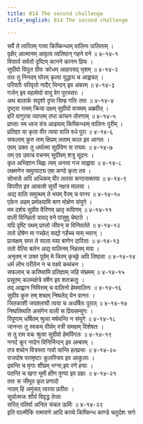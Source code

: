 ```yaml
---
title: 014 The second challenge
title_english: 014 The second challenge

---
```

सर्वे ते त्वरितम् गत्वा किष्किन्धाम् वालिनः पालिताम् ।  
वृक्षैर् आत्मानम् आवृत्य व्यतिष्ठन् गहने वने ॥ ४-१४-१  
विसार्य सर्वतो दृष्टिम् कानने कानन प्रियः ।  
सुग्रीवो विपुल ग्रीवः क्रोधम् आहारयद् भृशम् ॥ ४-१४-२  
ततः तु निनदम् घोरम् कृत्वा युद्धाय च आह्वयत् ।  
परिवारैः परिवृतो नादैर् भिन्दन् इव अंबरम् ॥ ४-१४-३  
गर्जन् इव महामेघो वायु वेग पुरस्सरः ।  
अथ बालार्क सदृशो दृप्त सिम्ह गतिः ततः ॥ ४-१४-४  
दृष्ट्वा रामम् क्रिया दक्षम् सुग्रीवो वाक्यम् अब्रवीत् ।  
हरि वागुरया व्याप्तम् तप्त कांचन तोरणाम् ॥ ४-१४-५  
प्राप्ताः स्म ध्वज यंत्र आढ्याम् किष्किन्धाम् वालिनः पुरीम् ।  
प्रतिज्ञा या कृता वीर त्वया वालि वधे पुरा ॥ ४-१४-६  
सफलाम् कुरु ताम् क्षिप्रम् लताम् काल इव आगतः ।  
एवम् उक्तः तु धर्मात्मा सुग्रीवेण स राघवः ॥ ४-१४-७  
तम् एव उवाच वचनम् सुग्रीवम् शत्रु सूदनः ।  
कृत अभिज्ञान चिह्नः त्वम् अनया गज साह्वया ॥ ४-१४-८  
लक्ष्मणेन समुत्पाट्य एषा कण्ठे कृता तव ।  
सोभासे अपि अधिकम् वीर लतया कण्ठसक्तया ॥ ४-१४-९  
विपरीत इव आकाशे सूर्यो नक्षत्र मालया ।  
अद्य वालि समुत्थम् ते भयम् वैरम् च वानर ॥ ४-१४-१०  
एकेन अहम् प्रमोक्ष्यामि बाण मोक्षेण संयुगे ।  
मम दर्शय सुग्रीव वैरिणम् भ्रातृ रूपिणम् ॥ ४-१४-११  
वाली विनिहतो यावद् वने पांसुषु चेष्टते ।  
यदि दृष्टि पथम् प्राप्तो जीवन् स विनिवर्तते ॥ ४-१४-१२  
ततो दोषेण मा गच्छेत् सद्यो गर्हेच्च माम् भवान् ।  
प्रत्यक्षम् सप्त ते साला मया बाणेन दारिताः ॥ ४-१४-१३  
ततो वेत्सि बलेन अद्य वालिनम् निहतम् मया ।  
अनृतम् न उक्त पूर्वम् मे चिरम् कृच्छ्रे अपि तिष्ठता ॥ ४-१४-१४  
धर्म लोभ परीतेन न च वक्ष्ये कथंचन ।  
सफलाम् च करिष्यामि प्रतिज्ञाम् जहि संभ्रमम् ॥ ४-१४-१५  
प्रसूतम् कलमक्षेत्रे वर्षेण इव शतक्रतुः ।  
तद् आह्वान निमित्तम् च वालिनो हेममालिनः ॥ ४-१४-१६  
सुग्रीव कुरु तम् शब्दम् निष्पतेद् येन वानरः ।  
जितकाशी जयश्लाघी त्वया च अधर्षितः पुरात् ॥ ४-१४-१७  
निष्पतिष्यति असंगेन वाली स प्रियसम्युगः ।  
रिपूणाम् धर्षितम् श्रुत्वा मर्षयन्ति न संयुगे ॥ ४-१४-१८  
जानन्तः तु स्वकम् वीर्यम् स्त्री समक्षम् विशेषतः ।  
स तु राम वचः श्रुत्वा सुग्रीवो हेमपिंगलः ॥ ४-१४-१९  
ननर्द क्रूर नादेन विनिर्भिन्दन् इव अम्बरम् ।  
तत्र शब्देन वित्रस्ता गावो यान्ति हतप्रभाः ॥ ४-१४-२०  
राजदोष परामृष्टाः कुलस्त्रिय इव आकुलाः ।  
द्रवन्ति च मृगाः शीघ्रम् भग्ना;इव रणे हयाः ।  
पतन्ति च खगा भूमौ क्षीण पुण्या इव ग्रहाः ॥ ४-१४-२१  
ततः स जीमूत कृत प्रणादो  
नादम् हि अमुंचत् त्वरया प्रतीतः ।  
सूर्यात्मजः शौर्य विवृद्ध तेजाः  
सरित् पतिर्वा अनिल चंचल ऊर्मिः ॥ ४-१४-२२  
इति वाल्मीकि रामायणे आदि काव्ये किष्किन्ध काण्डे चतुर्दशः सर्गः